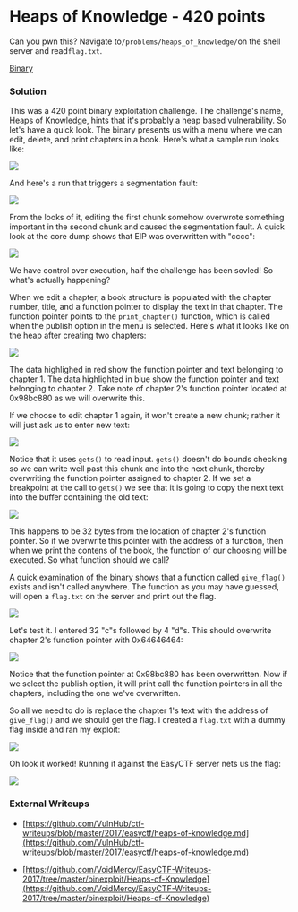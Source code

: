 # Heaps of Knowledge - 420 points

Can you pwn this? Navigate to`/problems/heaps_of_knowledge/`on the shell server and read`flag.txt`.

[Binary](https://github.com/EasyCTF/easyctf-2017-problems/blob/master/heaps_of_knowledge/heaps_of_knowledge)

### Solution

This was a 420 point binary exploitation challenge. The challenge's name, Heaps of Knowledge, hints that it's probably a heap based vulnerability. So let's have a quick look. The binary presents us with a menu where we can edit, delete, and print chapters in a book. Here's what a sample run looks like:

![](https://raw.githubusercontent.com/VulnHub/ctf-writeups/master/images/2017/easyctf/heaps-of-knowledge/01.png)

And here's a run that triggers a segmentation fault:

![](https://raw.githubusercontent.com/VulnHub/ctf-writeups/master/images/2017/easyctf/heaps-of-knowledge/02.png)

From the looks of it, editing the first chunk somehow overwrote something important in the second chunk and caused the segmentation fault. A quick look at the core dump shows that EIP was overwritten with "cccc":

![](https://raw.githubusercontent.com/VulnHub/ctf-writeups/master/images/2017/easyctf/heaps-of-knowledge/03.png)

We have control over execution, half the challenge has been sovled! So what's actually happening? 

When we edit a chapter, a book structure is populated with the chapter number, title, and a function pointer to display the text in that chapter. The function pointer points to the `print_chapter()` function, which is called when the publish option in the menu is selected. Here's what it looks like on the heap after creating two chapters:

![](https://raw.githubusercontent.com/VulnHub/ctf-writeups/master/images/2017/easyctf/heaps-of-knowledge/07.png)

The data highlighed in red show the function pointer and text belonging to chapter 1. The data highlighted in blue show the function pointer and text belonging to chapter 2. Take note of chapter 2's function pointer located at 0x98bc880 as we will overwrite this.

If we choose to edit chapter 1 again, it won't create a new chunk; rather it will just ask us to enter new text:

![](https://raw.githubusercontent.com/VulnHub/ctf-writeups/master/images/2017/easyctf/heaps-of-knowledge/08.png)

Notice that it uses `gets()` to read input. `gets()` doesn't do bounds checking so we can write well past this chunk and into the next chunk, thereby overwriting the function pointer assigned to chapter 2. If we set a breakpoint at the call to `gets()` we see that it is going to copy the next text into the buffer containing the old text:

![](https://raw.githubusercontent.com/VulnHub/ctf-writeups/master/images/2017/easyctf/heaps-of-knowledge/09.png)

This happens to be 32 bytes from the location of chapter 2's function pointer. So if we overwrite this pointer with the address of a function, then when we print the contens of the book, the function of our choosing will be executed. So what function should we call?

A quick examination of the binary shows that a function called `give_flag()` exists and isn't called anywhere. The function as you may have guessed, will open a `flag.txt` on the server and print out the flag. 

![](https://raw.githubusercontent.com/VulnHub/ctf-writeups/master/images/2017/easyctf/heaps-of-knowledge/04.png)

Let's test it. I entered 32 "c"s followed by 4 "d"s. This should overwrite chapter 2's function pointer with 0x64646464:

![](https://raw.githubusercontent.com/VulnHub/ctf-writeups/master/images/2017/easyctf/heaps-of-knowledge/10.png)

Notice that the function pointer at 0x98bc880 has been overwritten. Now if we select the publish option, it will print call the function pointers in all the chapters, including the one we've overwritten.

So all we need to do is replace the chapter 1's text  with the address of `give_flag()` and we should get the flag. I created a `flag.txt` with a dummy flag inside and ran my exploit:

![](https://raw.githubusercontent.com/VulnHub/ctf-writeups/master/images/2017/easyctf/heaps-of-knowledge/05.png)

Oh look it worked! Running it against the EasyCTF server nets us the flag:

![](https://raw.githubusercontent.com/VulnHub/ctf-writeups/master/images/2017/easyctf/heaps-of-knowledge/06.png)

### External Writeups

* [https://github.com/VulnHub/ctf-writeups/blob/master/2017/easyctf/heaps-of-knowledge.md](https://github.com/VulnHub/ctf-writeups/blob/master/2017/easyctf/heaps-of-knowledge.md)

* [https://github.com/VoidMercy/EasyCTF-Writeups-2017/tree/master/binexploit/Heaps-of-Knowledge](https://github.com/VoidMercy/EasyCTF-Writeups-2017/tree/master/binexploit/Heaps-of-Knowledge)


